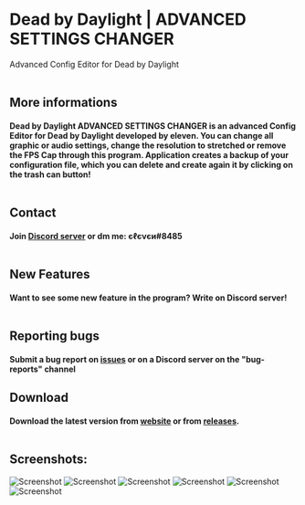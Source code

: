 # Dead by Daylight | ADVANCED SETTINGS CHANGER
Advanced Config Editor for Dead by Daylight
<br /><br />
## More informations
#### Dead by Daylight ADVANCED SETTINGS CHANGER is an advanced Config Editor for Dead by Daylight developed by eleven. You can change all graphic or audio settings, change the resolution to stretched or remove the FPS Cap through this program. Application creates a backup of your configuration file, which you can delete and create again it by clicking on the trash can button!<br /><br />
## Contact 
#### Join [Discord server](https://discord.com/invite/EY9uaqTS7Z) or dm me: єℓєνєи#8485<br /><br />
## New Features
#### Want to see some new feature in the program? Write on Discord server!<br /><br />
## Reporting bugs
#### Submit a bug report on [issues](https://github.com/elefelen/DbD_ADVANCED_SETTINGS_CHANGER/issues) or on a Discord server on the "bug-reports" channel
## Download
#### Download the latest version from [website](http://dbdconfigeditor.epizy.com/) or from [releases](https://github.com/elefelen/dead-by-daylight-advanced-settings-changer/releases).<br /><br />
## Screenshots:<br />
![Screenshot](https://github.com/elefelen/DbD_ADVANCED_SETTINGS_CHANGER/blob/main/image10.PNG)
![Screenshot](https://github.com/elefelen/DbD_ADVANCED_SETTINGS_CHANGER/blob/main/image11.PNG)
![Screenshot](https://github.com/elefelen/DbD_ADVANCED_SETTINGS_CHANGER/blob/main/image12.PNG)
![Screenshot](https://github.com/elefelen/DbD_ADVANCED_SETTINGS_CHANGER/blob/main/image13.PNG)
![Screenshot](https://github.com/elefelen/DbD_ADVANCED_SETTINGS_CHANGER/blob/main/image8.PNG)
![Screenshot](https://github.com/elefelen/DbD_ADVANCED_SETTINGS_CHANGER/blob/main/image9.PNG)
